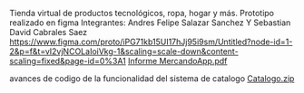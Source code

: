 Tienda virtual de productos tecnológicos, ropa, hogar y más. Prototipo realizado en figma 
Integrantes: Andres Felipe Salazar Sanchez Y Sebastian David Cabrales Saez 
https://www.figma.com/proto/iPG71kb15UI17hJj95i9sm/Untitled?node-id=1-2&p=f&t=vI2vjNCOLaIoiVkg-1&scaling=scale-down&content-scaling=fixed&page-id=0%3A1
[Informe MercandoApp.pdf](https://github.com/user-attachments/files/20513056/Informe.MercandoApp.pdf)

avances de codigo de la funcionalidad del sistema de catalogo 
[Catalogo.zip](https://github.com/user-attachments/files/20676227/Catalogo.zip)

